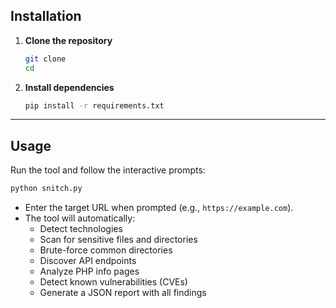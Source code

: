 ## Installation

1. **Clone the repository**
    ```bash
    git clone 
    cd 
    ```

2. **Install dependencies**
    ```bash
    pip install -r requirements.txt
    ```

---

## Usage

Run the tool and follow the interactive prompts:

```bash
python snitch.py
```

- Enter the target URL when prompted (e.g., `https://example.com`).
- The tool will automatically:
    - Detect technologies
    - Scan for sensitive files and directories
    - Brute-force common directories
    - Discover API endpoints
    - Analyze PHP info pages
    - Detect known vulnerabilities (CVEs)
    - Generate a JSON report with all findings

